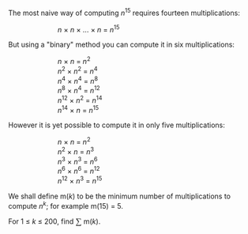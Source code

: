 <p>The most naive way of computing <i>n</i><sup>15</sup> requires fourteen multiplications:</p>
<p style="margin-left:100px;"><i>n</i> × <i>n</i> × ... × <i>n</i> = <i>n</i><sup>15</sup></p>
<p>But using a "binary" method you can compute it in six multiplications:</p>
<p style="margin-left:100px;"><i>n</i> × <i>n</i> = <i>n</i><sup>2</sup><br /><i>n</i><sup>2</sup> × <i>n</i><sup>2</sup> = <i>n</i><sup>4</sup><br /><i>n</i><sup>4</sup> × <i>n</i><sup>4</sup> = <i>n</i><sup>8</sup><br /><i>n</i><sup>8</sup> × <i>n</i><sup>4</sup> = <i>n</i><sup>12</sup><br /><i>n</i><sup>12</sup> × <i>n</i><sup>2</sup> = <i>n</i><sup>14</sup><br /><i>n</i><sup>14</sup> × <i>n</i> = <i>n</i><sup>15</sup></p>
<p>However it is yet possible to compute it in only five multiplications:</p>
<p style="margin-left:100px;"><i>n</i> × <i>n</i> = <i>n</i><sup>2</sup><br /><i>n</i><sup>2</sup> × <i>n</i> = <i>n</i><sup>3</sup><br /><i>n</i><sup>3</sup> × <i>n</i><sup>3</sup> = <i>n</i><sup>6</sup><br /><i>n</i><sup>6</sup> × <i>n</i><sup>6</sup> = <i>n</i><sup>12</sup><br /><i>n</i><sup>12</sup> × <i>n</i><sup>3</sup> = <i>n</i><sup>15</sup></p>
<p>We shall define m(<i>k</i>) to be the minimum number of multiplications to compute <i>n</i><sup><i>k</i></sup>; for example m(15) = 5.</p>
<p>For 1 ≤ <i>k</i> ≤ 200, find <span style="font-family:'times new roman';font-size:13pt;">∑</span> m(<i>k</i>).</p>

